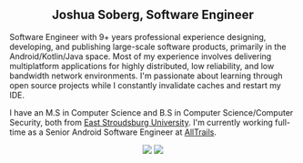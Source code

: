 <h2 align="center">Joshua Soberg, Software Engineer</h2>

<p align="left">
Software Engineer with 9+ years professional experience designing, developing, and publishing large-scale software products, primarily in the Android/Kotlin/Java space. Most of my experience involves delivering multiplatform applications for highly distributed, low reliability, and low bandwidth network environments. I'm passionate about learning through open source projects while I constantly invalidate caches and restart my IDE.
</p>

<p align="left">
I have an M.S in Computer Science and B.S in Computer Science/Computer Security, both from <a href="https://www.esu.edu/">East Stroudsburg University</a>. I'm currently working full-time as a Senior Android Software Engineer at <a href="https://www.alltrails.com/">AllTrails</a>.
</p>

<p align="center">
  <img src="https://github-profile-summary-cards.vercel.app/api/cards/profile-details?username=jsoberg&theme=github_dark">
  <img src="https://github-profile-summary-cards.vercel.app/api/cards/repos-per-language?username=jsoberg&theme=github_dark">
</p>
